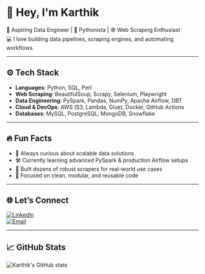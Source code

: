 # 👋 Hey, I'm Karthik

🚀 Aspiring Data Engineer | 🐍 Pythonista | 🕸️ Web Scraping Enthusiast  
💻 I love building data pipelines, scraping engines, and automating workflows.

---

## ⚙️ Tech Stack

- **Languages**: Python, SQL, Perl  
- **Web Scraping**: BeautifulSoup, Scrapy, Selenium, Playwright  
- **Data Engineering**: PySpark, Pandas, NumPy, Apache Airflow, DBT  
- **Cloud & DevOps**: AWS (S3, Lambda, Glue), Docker, GitHub Actions  
- **Databases**: MySQL, PostgreSQL, MongoDB, Snowflake  

---

## 🔥 Fun Facts

- 🧠 Always curious about scalable data solutions  
- 🛠️ Currently learning advanced PySpark & production Airflow setups  
- 🤖 Built dozens of robust scrapers for real-world use cases  
- 🎯 Focused on clean, modular, and reusable code  

---

## 🌐 Let’s Connect

[![LinkedIn](https://img.shields.io/badge/LinkedIn-blue?style=for-the-badge&logo=linkedin&logoColor=white)](https://www.linkedin.com/in/karthikesan-g/)  
[![Email](https://img.shields.io/badge/Email-D14836?style=for-the-badge&logo=gmail&logoColor=white)](mailto:karthikesan.in@gmail.com)

---

## 📈 GitHub Stats

![Karthik's GitHub stats](https://github-readme-stats.vercel.app/api?username=Karthikesan-G&show_icons=true&theme=tokyonight)
